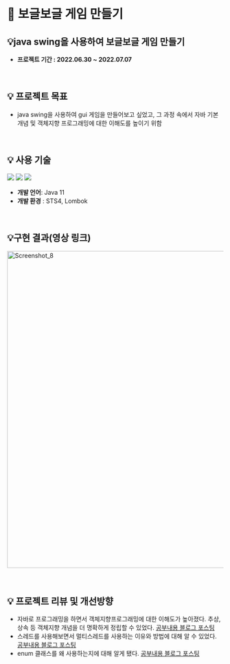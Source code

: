 # 📝 보글보글 게임 만들기
##  💡java swing을 사용하여 보글보글 게임 만들기

- **프로젝트 기간 : 2022.06.30 ~ 2022.07.07**
    
<br/>

## 💡 프로젝트 목표
- java swing을 사용하여 gui 게임을 만들어보고 싶었고, 그 과정 속에서 자바 기본 개념 및 객체지향 프로그래밍에 대한 이해도를 높이기 위함

<br/>

 ## 💡 사용 기술

<img src="https://img.shields.io/badge/-Java-007396"/> <img src="https://img.shields.io/badge/-Github-181717"/> <img src="https://img.shields.io/badge/-Git-F05032"/> 
- **개발 언어**: Java 11
- **개발 환경** : STS4, Lombok
<br/>



## 💡구현 결과(영상 링크)
[<img width="737" alt="Screenshot_8" src="https://user-images.githubusercontent.com/97711663/177727569-2364db71-a9a3-4982-a55a-f916c165bfae.png">](https://youtu.be/Vvxn5JgScts)

<br/>



## 💡 프로젝트 리뷰 및 개선방향
- 자바로 프로그래밍을 하면서 객체지향프로그래밍에 대한 이해도가 높아졌다. 추상, 상속 등 객체지향 개념을 더 명확하게 정립할 수 있었다. [공부내용 블로그 포스팅](https://blog.naver.com/fwangjuwon/222796514973)
- 스레드를 사용해보면서 멀티스레드를 사용하는 이유와 방법에 대해 알 수 있었다. [공부내용 블로그 포스팅](https://blog.naver.com/fwangjuwon/222801002024)
- enum 클래스를 왜 사용하는지에 대해 알게 됐다. [공부내용 블로그 포스팅](https://blog.naver.com/fwangjuwon/222802160944)
